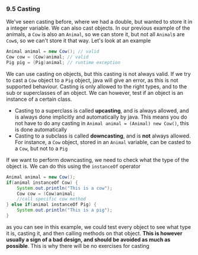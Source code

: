 ### 9.5 Casting

We've seen casting before, where we had a double, but wanted to store it in a integer variable. We can also cast objects. In our previous example of the animals, a `Cow` is also an `Animal`, so we can store it, but not all `Animal`s are `Cow`s, so we can't store it that way. Let's look at an example

```java
Animal animal = new Cow(); // valid
Cow cow = (Cow)animal; // valid
Pig pig = (Pig)animal; // runtime exception
```

We can use casting on objects, but this casting is not always valid. If we try to cast a `Cow` object to a `Pig` object, java will give an error, as this is not supported behaviour.
Casting is only allowed to the right types, and to the sub or superclasses of an object. We can however, test if an object is an instance of a certain class.

- Casting to a superclass is called **upcasting**, and is always allowed, and is always done implicitly and automatically by java. This means you do not have to do any casting in `Animal animal = (Animal) new Cow()`, this is done automatically
- Casting to a subclass is called **downcasting**, and is **not** always allowed. For instance, a `Cow` object, stored in an `Animal` variable, can be casted to a `Cow`, but not to a `Pig`

If we want to perform downcasting, we need to check what the type of the object is. We can do this using the `instanceOf` operator

```java
Animal animal = new Cow();
if(animal instanceOf Cow) {
    System.out.println("This is a cow");
    Cow cow = (Cow)animal;
    //call specific cow method
} else if(animal instanceOf Pig) {
    System.out.println("This is a pig");
}
```

as you can see in this example, we could test every object to see what type it is, casting it, and then calling methods on that object. **This is however usually a sign of a bad design, and should be avoided as much as possible**. This is why there will be no exercises for casting
